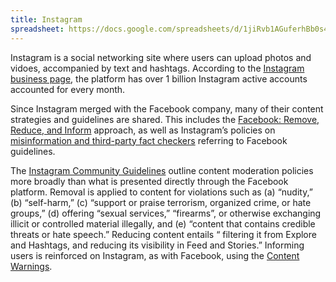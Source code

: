 ```yaml
---
title: Instagram
spreadsheet: https://docs.google.com/spreadsheets/d/1jiRvb1AGuferhBb0s4lfOJbfDntKRJWRSO86YF9FyOI/edit#gid=1838698303
---
```

Instagram is a social networking site where users can upload photos and vidoes, accompanied by text and hashtags. According to the [Instagram business page](https://business.instagram.com/), the platform has over 1 billion Instagram active accounts accounted for every month. 

Since Instagram merged with the Facebook company, many of their content strategies and guidelines are shared. This includes the [Facebook: Remove, Reduce, and Inform](https://about.fb.com/news/2019/04/remove-reduce-inform-new-steps/) approach, as well as Instagram’s policies on [misinformation and third-party fact checkers](https://help.instagram.com/388534952086572) referring to Facebook guidelines.

The [Instagram Community Guidelines](https://help.instagram.com/477434105621119/) outline content moderation policies more broadly than what is presented directly through the Facebook platform. Removal is applied to content for violations such as (a) “nudity,” (b) “self-harm,” (c) “support or praise terrorism, organized crime, or hate groups,” (d) offering “sexual services,” “firearms”, or otherwise exchanging illicit or controlled material illegally, and (e) “content that contains credible threats or hate speech.” Reducing content entails “ filtering it from Explore and Hashtags, and reducing its visibility in Feed and Stories.” Informing users is reinforced on Instagram, as with Facebook, using the [Content Warnings](https://help.instagram.com/388534952086572).